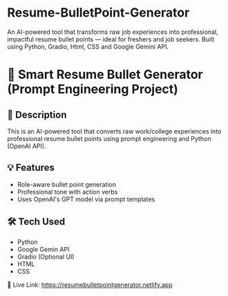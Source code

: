 # Resume-BulletPoint-Generator
An AI-powered tool that transforms raw job experiences into professional, impactful resume bullet points — ideal for freshers and job seekers. Built using Python, Gradio, Html, CSS and Google Gemini API.

# 🎯 Smart Resume Bullet Generator (Prompt Engineering Project)

## 📌 Description
This is an AI-powered tool that converts raw work/college experiences into professional resume bullet points using prompt engineering and Python (OpenAI API).

## 💡 Features
- Role-aware bullet point generation
- Professional tone with action verbs
- Uses OpenAI's GPT model via prompt templates

## 🛠️ Tech Used
- Python
- Google Gemin API
- Gradio (Optional UI)
- HTML
- CSS


🔗 Live Link: https://resumebulletpointgenerator.netlify.app

